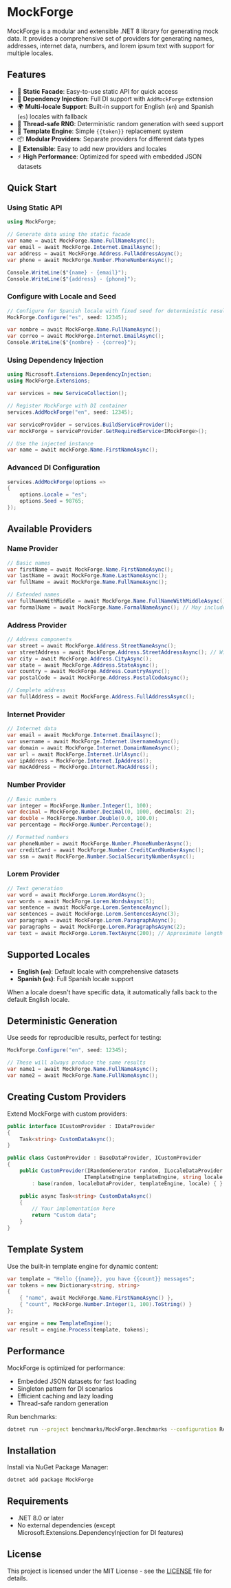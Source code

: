 # MockForge

MockForge is a modular and extensible .NET 8 library for generating mock data. It provides a comprehensive set of providers for generating names, addresses, internet data, numbers, and lorem ipsum text with support for multiple locales.

## Features

- 🎯 **Static Facade**: Easy-to-use static API for quick access
- 🔧 **Dependency Injection**: Full DI support with `AddMockForge` extension
- 🌍 **Multi-locale Support**: Built-in support for English (`en`) and Spanish (`es`) locales with fallback
- 🎲 **Thread-safe RNG**: Deterministic random generation with seed support
- 📝 **Template Engine**: Simple `{{token}}` replacement system
- 📦 **Modular Providers**: Separate providers for different data types
- 🧪 **Extensible**: Easy to add new providers and locales
- ⚡ **High Performance**: Optimized for speed with embedded JSON datasets

## Quick Start

### Using Static API

```csharp
using MockForge;

// Generate data using the static facade
var name = await MockForge.Name.FullNameAsync();
var email = await MockForge.Internet.EmailAsync();
var address = await MockForge.Address.FullAddressAsync();
var phone = await MockForge.Number.PhoneNumberAsync();

Console.WriteLine($"{name} - {email}");
Console.WriteLine($"{address} - {phone}");
```

### Configure with Locale and Seed

```csharp
// Configure for Spanish locale with fixed seed for deterministic results
MockForge.Configure("es", seed: 12345);

var nombre = await MockForge.Name.FullNameAsync();
var correo = await MockForge.Internet.EmailAsync();
Console.WriteLine($"{nombre} - {correo}");
```

### Using Dependency Injection

```csharp
using Microsoft.Extensions.DependencyInjection;
using MockForge.Extensions;

var services = new ServiceCollection();

// Register MockForge with DI container
services.AddMockForge("en", seed: 12345);

var serviceProvider = services.BuildServiceProvider();
var mockForge = serviceProvider.GetRequiredService<IMockForge>();

// Use the injected instance
var name = await mockForge.Name.FirstNameAsync();
```

### Advanced DI Configuration

```csharp
services.AddMockForge(options =>
{
    options.Locale = "es";
    options.Seed = 98765;
});
```

## Available Providers

### Name Provider

```csharp
// Basic names
var firstName = await MockForge.Name.FirstNameAsync();
var lastName = await MockForge.Name.LastNameAsync();
var fullName = await MockForge.Name.FullNameAsync();

// Extended names
var fullNameWithMiddle = await MockForge.Name.FullNameWithMiddleAsync();
var formalName = await MockForge.Name.FormalNameAsync(); // May include prefixes/suffixes
```

### Address Provider

```csharp
// Address components
var street = await MockForge.Address.StreetNameAsync();
var streetAddress = await MockForge.Address.StreetAddressAsync(); // With building number
var city = await MockForge.Address.CityAsync();
var state = await MockForge.Address.StateAsync();
var country = await MockForge.Address.CountryAsync();
var postalCode = await MockForge.Address.PostalCodeAsync();

// Complete address
var fullAddress = await MockForge.Address.FullAddressAsync();
```

### Internet Provider

```csharp
// Internet data
var email = await MockForge.Internet.EmailAsync();
var username = await MockForge.Internet.UsernameAsync();
var domain = await MockForge.Internet.DomainNameAsync();
var url = await MockForge.Internet.UrlAsync();
var ipAddress = MockForge.Internet.IpAddress();
var macAddress = MockForge.Internet.MacAddress();
```

### Number Provider

```csharp
// Basic numbers
var integer = MockForge.Number.Integer(1, 100);
var decimal = MockForge.Number.Decimal(0, 1000, decimals: 2);
var double = MockForge.Number.Double(0.0, 100.0);
var percentage = MockForge.Number.Percentage();

// Formatted numbers
var phoneNumber = await MockForge.Number.PhoneNumberAsync();
var creditCard = await MockForge.Number.CreditCardNumberAsync();
var ssn = await MockForge.Number.SocialSecurityNumberAsync();
```

### Lorem Provider

```csharp
// Text generation
var word = await MockForge.Lorem.WordAsync();
var words = await MockForge.Lorem.WordsAsync(5);
var sentence = await MockForge.Lorem.SentenceAsync();
var sentences = await MockForge.Lorem.SentencesAsync(3);
var paragraph = await MockForge.Lorem.ParagraphAsync();
var paragraphs = await MockForge.Lorem.ParagraphsAsync(2);
var text = await MockForge.Lorem.TextAsync(200); // Approximate length
```

## Supported Locales

- **English (`en`)**: Default locale with comprehensive datasets
- **Spanish (`es`)**: Full Spanish locale support

When a locale doesn't have specific data, it automatically falls back to the default English locale.

## Deterministic Generation

Use seeds for reproducible results, perfect for testing:

```csharp
MockForge.Configure("en", seed: 12345);

// These will always produce the same results
var name1 = await MockForge.Name.FullNameAsync();
var name2 = await MockForge.Name.FullNameAsync();
```

## Creating Custom Providers

Extend MockForge with custom providers:

```csharp
public interface ICustomProvider : IDataProvider
{
    Task<string> CustomDataAsync();
}

public class CustomProvider : BaseDataProvider, ICustomProvider
{
    public CustomProvider(IRandomGenerator random, ILocaleDataProvider localeDataProvider, 
                         ITemplateEngine templateEngine, string locale = "en")
        : base(random, localeDataProvider, templateEngine, locale) { }

    public async Task<string> CustomDataAsync()
    {
        // Your implementation here
        return "Custom data";
    }
}
```

## Template System

Use the built-in template engine for dynamic content:

```csharp
var template = "Hello {{name}}, you have {{count}} messages";
var tokens = new Dictionary<string, string>
{
    { "name", await MockForge.Name.FirstNameAsync() },
    { "count", MockForge.Number.Integer(1, 100).ToString() }
};

var engine = new TemplateEngine();
var result = engine.Process(template, tokens);
```

## Performance

MockForge is optimized for performance:
- Embedded JSON datasets for fast loading
- Singleton pattern for DI scenarios
- Efficient caching and lazy loading
- Thread-safe random generation

Run benchmarks:

```bash
dotnet run --project benchmarks/MockForge.Benchmarks --configuration Release
```

## Installation

Install via NuGet Package Manager:

```bash
dotnet add package MockForge
```

## Requirements

- .NET 8.0 or later
- No external dependencies (except Microsoft.Extensions.DependencyInjection for DI features)

## License

This project is licensed under the MIT License - see the [LICENSE](LICENSE) file for details.